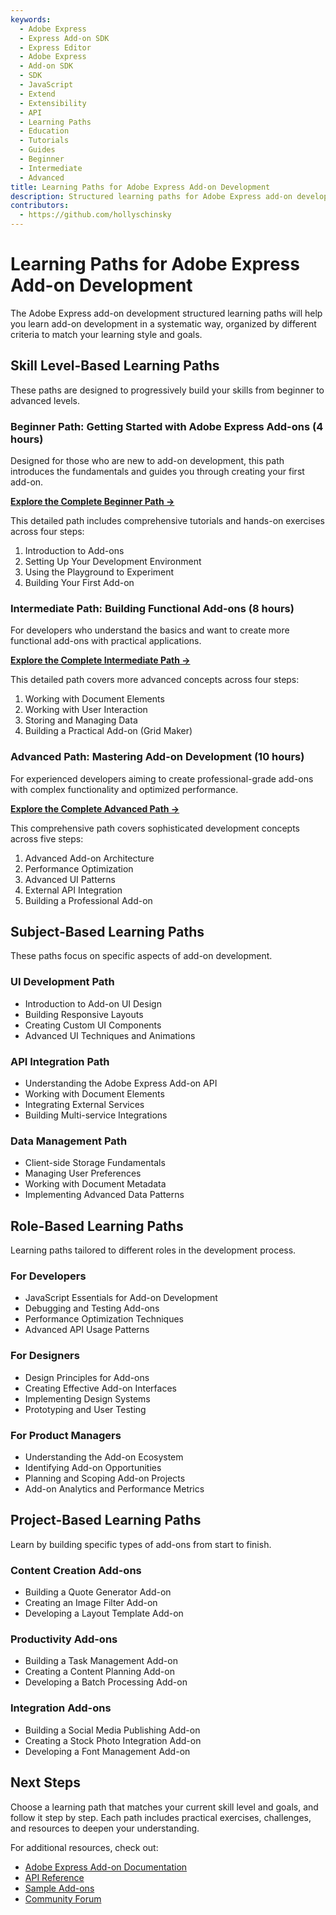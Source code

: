 ```yaml
---
keywords:
  - Adobe Express
  - Express Add-on SDK
  - Express Editor
  - Adobe Express
  - Add-on SDK
  - SDK
  - JavaScript
  - Extend
  - Extensibility
  - API
  - Learning Paths
  - Education
  - Tutorials
  - Guides
  - Beginner
  - Intermediate
  - Advanced
title: Learning Paths for Adobe Express Add-on Development
description: Structured learning paths for Adobe Express add-on development based on skill level, subject, role, and project type.
contributors:
  - https://github.com/hollyschinsky
---
```


# Learning Paths for Adobe Express Add-on Development

The Adobe Express add-on development structured learning paths will help you learn add-on development in a systematic way, organized by different criteria to match your learning style and goals.

## Skill Level-Based Learning Paths

These paths are designed to progressively build your skills from beginner to advanced levels.

### Beginner Path: Getting Started with Adobe Express Add-ons (4 hours)

Designed for those who are new to add-on development, this path introduces the fundamentals and guides you through creating your first add-on.

**[Explore the Complete Beginner Path →](./learning-paths/index.md)**

This detailed path includes comprehensive tutorials and hands-on exercises across four steps:
1. Introduction to Add-ons
2. Setting Up Your Development Environment
3. Using the Playground to Experiment
4. Building Your First Add-on

### Intermediate Path: Building Functional Add-ons (8 hours)

For developers who understand the basics and want to create more functional add-ons with practical applications.

**[Explore the Complete Intermediate Path →](./learning-paths/intermediate-index.md)**

This detailed path covers more advanced concepts across four steps:
1. Working with Document Elements
2. Working with User Interaction
3. Storing and Managing Data
4. Building a Practical Add-on (Grid Maker)

### Advanced Path: Mastering Add-on Development (10 hours)

For experienced developers aiming to create professional-grade add-ons with complex functionality and optimized performance.

**[Explore the Complete Advanced Path →](./learning-paths/advanced-index.md)**

This comprehensive path covers sophisticated development concepts across five steps:
1. Advanced Add-on Architecture
2. Performance Optimization
3. Advanced UI Patterns
4. External API Integration
5. Building a Professional Add-on

## Subject-Based Learning Paths

These paths focus on specific aspects of add-on development.

### UI Development Path

- Introduction to Add-on UI Design
- Building Responsive Layouts
- Creating Custom UI Components
- Advanced UI Techniques and Animations

### API Integration Path

- Understanding the Adobe Express Add-on API
- Working with Document Elements
- Integrating External Services
- Building Multi-service Integrations

### Data Management Path

- Client-side Storage Fundamentals
- Managing User Preferences
- Working with Document Metadata
- Implementing Advanced Data Patterns

## Role-Based Learning Paths

Learning paths tailored to different roles in the development process.

### For Developers

- JavaScript Essentials for Add-on Development
- Debugging and Testing Add-ons
- Performance Optimization Techniques
- Advanced API Usage Patterns

### For Designers

- Design Principles for Add-ons
- Creating Effective Add-on Interfaces
- Implementing Design Systems
- Prototyping and User Testing

### For Product Managers

- Understanding the Add-on Ecosystem
- Identifying Add-on Opportunities
- Planning and Scoping Add-on Projects
- Add-on Analytics and Performance Metrics

## Project-Based Learning Paths

Learn by building specific types of add-ons from start to finish.

### Content Creation Add-ons

- Building a Quote Generator Add-on
- Creating an Image Filter Add-on
- Developing a Layout Template Add-on

### Productivity Add-ons

- Building a Task Management Add-on
- Creating a Content Planning Add-on
- Developing a Batch Processing Add-on

### Integration Add-ons

- Building a Social Media Publishing Add-on
- Creating a Stock Photo Integration Add-on
- Developing a Font Management Add-on

## Next Steps

Choose a learning path that matches your current skill level and goals, and follow it step by step. Each path includes practical exercises, challenges, and resources to deepen your understanding.

For additional resources, check out:

- [Adobe Express Add-on Documentation](../overview.md)
- [API Reference](../../references/addonsdk-reference.md)
- [Sample Add-ons](../../samples/index.md)
- [Community Forum](https://experienceleaguecommunities.adobe.com/t5/express-add-ons-discussions/ct-p/express-add-ons-discussions) 